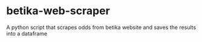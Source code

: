 # betika-web-scraper
A python script  that scrapes odds from betika website and saves the results into a dataframe
